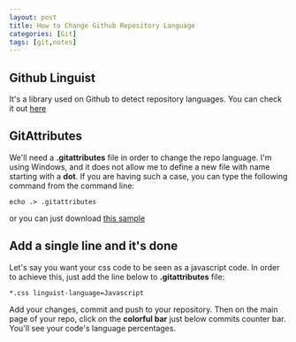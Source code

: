```yaml
---
layout: post
title: How to Change Github Repository Language
categories: [Git]
tags: [git,notes]
---
```


## Github Linguist

It's a library used on Github to detect repository languages. You can check it out [here](https://github.com/github/linguist)

##  GitAttributes

We'll need a **.gitattributes** file in order to change the repo language. I'm using Windows, and it does not allow me to define a new file with name starting with a **dot**. If you are having such a case, you can type the following command from the command line:

`echo .> .gitattributes`

 or you can  just download [this sample](https://github.com/daveMad/daveMad.github.io/blob/master/.gitattributes) 

## Add a single line and it's done

Let's say you want your css code to be seen as a javascript code. In order to achieve this, just add the line below to **.gitattributes** file:

`*.css linguist-language=Javascript`

Add your changes, commit and push to your repository. Then on the main page of your repo, click on the **colorful bar** just below commits counter bar. You'll see your code's language percentages.